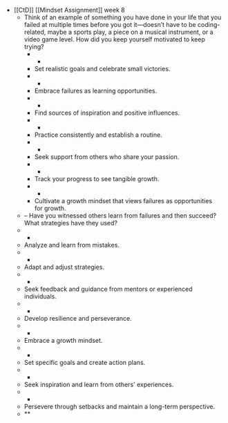 - [[CtD]] [[Mindset Assignment]] week 8
	- Think of an example of something you have done in your life that you failed at multiple times before you got it—doesn’t have to be coding-related, maybe a sports play, a piece on a musical instrument, or a video game level. How did you keep yourself motivated to keep trying?
		- -
		- Set realistic goals and celebrate small victories.
		- -
		- Embrace failures as learning opportunities.
		- -
		- Find sources of inspiration and positive influences.
		- -
		- Practice consistently and establish a routine.
		- -
		- Seek support from others who share your passion.
		- -
		- Track your progress to see tangible growth.
		- -
		- Cultivate a growth mindset that views failures as opportunities for growth.
	- – Have you witnessed others learn from failures and then succeed? What strategies have they used?
	- -
	- Analyze and learn from mistakes.
	- -
	- Adapt and adjust strategies.
	- -
	- Seek feedback and guidance from mentors or experienced individuals.
	- -
	- Develop resilience and perseverance.
	- -
	- Embrace a growth mindset.
	- -
	- Set specific goals and create action plans.
	- -
	- Seek inspiration and learn from others' experiences.
	- -
	- Persevere through setbacks and maintain a long-term perspective.
	- **